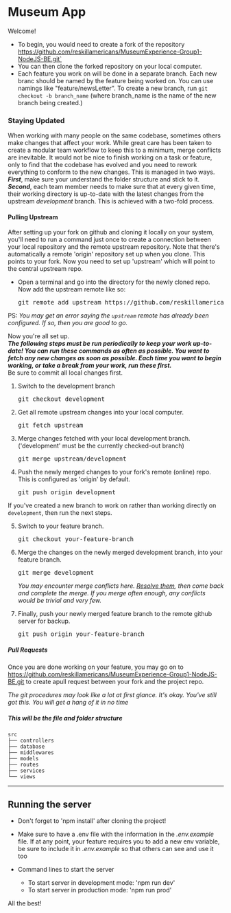 # Museum App

Welcome!

- To begin, you would need to create a fork of the repository https://github.com/reskillamericans/MuseumExperience-Group1-NodeJS-BE.git`
- You can then clone the forked repository on your local computer.
- Each feature you work on will be done in a separate branch. Each new branc should be named by the feature being worked on. You can use namings like "feature/newsLetter".
  To create a new branch, run `git checkout -b branch_name` (where branch_name is the name of the new branch being created.)

### Staying Updated
When working with many people on the same codebase, sometimes others make changes that affect your work. While great care has been taken to create a modular team workflow to keep this to a minimum, merge conflicts are inevitable. It would not be nice to finish working on a task or feature, only to find that the codebase has evolved and you need to rework everything to conform to the new changes. This is managed in two ways.       
__*First*__, make sure your understand the folder structure and stick to it.      
__*Second*__, each team member needs to make sure that at every given time, their working directory is up-to-date with the latest changes from the upstream *development* branch. This is achieved with a two-fold process.       
#### Pulling Upstream
After setting up your fork on github and cloning it locally on your system, you'll need to run a command just once to create a connection between your local repository and the remote upstream repository. Note that there's automatically a remote 'origin' repository set up when you clone. This points to your fork. Now you need to set up 'upstream' which will point to the central upstream repo.

- Open a terminal and go into the directory for the newly cloned repo. Now add the upstream remote like so:        
    <pre>git remote add upstream https://github.com/reskillamericans/MuseumExperience-Group1-NodeJS-BE.git</pre>
PS: *You may get an error saying the `upstream` remote has already been configured. If so, then you are good to go.*   

Now you're all set up.       
__*The following steps must be run periodically to keep your work up-to-date! You can run these commands as often as possible. You want to fetch any new changes as soon as possible. Each time you want to begin working, or take a break from your work, run these first.*__     
Be sure to  commit all local changes first. 

1. Switch to the development branch        
    <pre>git checkout development</pre>     
2. Get all remote upstream changes into your local computer.        
    <pre>git fetch upstream</pre>     
3. Merge changes fetched with your local development branch. ('development' must be the currently checked-out branch)       
    <pre>git merge upstream/development</pre>    
4. Push the newly merged changes to your fork's remote (online) repo. This is configured as 'origin' by default.    
    <pre>git push origin development</pre>      

If you've created a new branch to work on rather than working directly on `development`, then run the next steps.

5. Switch to your feature branch.        
    <pre>git checkout your-feature-branch</pre>        
6. Merge the changes on the newly merged development branch, into your feature branch.        
    <pre>git merge development</pre>
    *You may encounter merge conflicts here.
    [Resolve them](https://help.github.com/en/articles/resolving-a-merge-conflict-using-the-command-line),
    then come back and complete the merge. If you merge often enough, any conflicts would be trivial and very few.*

7. Finally, push your newly merged feature branch to the remote github server for backup.
    <pre>git push origin your-feature-branch</pre>   


##### Pull Requests
Once you are done working on your feature, you may go on to https://github.com/reskillamericans/MuseumExperience-Group1-NodeJS-BE.git to create apull request between your fork and the project repo.


*The git procedures may look like a lot at first glance. It's okay. You've still got this. You will get a hang of it in no time*
##### This will be the file and folder structure

    src 
    ├── controllers  
    ├── database  
    ├── middlewares 
    ├── models 
    ├── routes   
    ├── services  
    └── views                     
<hr/>


  ## Running the server

- Don't forget to 'npm install' after cloning the project!
- Make sure to have a .env file with the information in the *.env.example* file. If at any point, your feature requires you to add a new env variable, be sure to include it in *.env.example* so that others can see and use it too

- Command lines to start the server
  - To start server in development mode: 'npm run dev'
  - To start server in production mode: 'npm run prod'

All the best!
